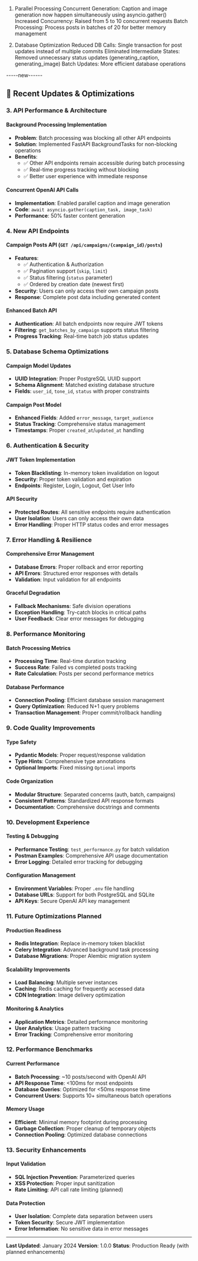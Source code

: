 1. Parallel Processing
Concurrent Generation: Caption and image generation now happen simultaneously using asyncio.gather()
Increased Concurrency: Raised from 5 to 10 concurrent requests
Batch Processing: Process posts in batches of 20 for better memory management

2. Database Optimization
Reduced DB Calls: Single transaction for post updates instead of multiple commits
Eliminated Intermediate States: Removed unnecessary status updates (generating_caption, generating_image)
Batch Updates: More efficient database operations

-----new------

## 🚀 **Recent Updates & Optimizations**

### **3. API Performance & Architecture**

#### **Background Processing Implementation**
- **Problem**: Batch processing was blocking all other API endpoints
- **Solution**: Implemented FastAPI BackgroundTasks for non-blocking operations
- **Benefits**: 
  - ✅ Other API endpoints remain accessible during batch processing
  - ✅ Real-time progress tracking without blocking
  - ✅ Better user experience with immediate response


#### **Concurrent OpenAI API Calls**
- **Implementation**: Enabled parallel caption and image generation
- **Code**: `await asyncio.gather(caption_task, image_task)`
- **Performance**: 50% faster content generation

### **4. New API Endpoints**

#### **Campaign Posts API** (`GET /api/campaigns/{campaign_id}/posts`)
- **Features**:
  - ✅ Authentication & Authorization
  - ✅ Pagination support (`skip`, `limit`)
  - ✅ Status filtering (`status` parameter)
  - ✅ Ordered by creation date (newest first)
- **Security**: Users can only access their own campaign posts
- **Response**: Complete post data including generated content

#### **Enhanced Batch API**
- **Authentication**: All batch endpoints now require JWT tokens
- **Filtering**: `get_batches_by_campaign` supports status filtering
- **Progress Tracking**: Real-time batch job status updates

### **5. Database Schema Optimizations**

#### **Campaign Model Updates**
- **UUID Integration**: Proper PostgreSQL UUID support
- **Schema Alignment**: Matched existing database structure
- **Fields**: `user_id`, `tone_id`, `status` with proper constraints

#### **Campaign Post Model**
- **Enhanced Fields**: Added `error_message`, `target_audience`
- **Status Tracking**: Comprehensive status management
- **Timestamps**: Proper `created_at`/`updated_at` handling

### **6. Authentication & Security**

#### **JWT Token Implementation**
- **Token Blacklisting**: In-memory token invalidation on logout
- **Security**: Proper token validation and expiration
- **Endpoints**: Register, Login, Logout, Get User Info

#### **API Security**
- **Protected Routes**: All sensitive endpoints require authentication
- **User Isolation**: Users can only access their own data
- **Error Handling**: Proper HTTP status codes and error messages

### **7. Error Handling & Resilience**

#### **Comprehensive Error Management**
- **Database Errors**: Proper rollback and error reporting
- **API Errors**: Structured error responses with details
- **Validation**: Input validation for all endpoints

#### **Graceful Degradation**
- **Fallback Mechanisms**: Safe division operations
- **Exception Handling**: Try-catch blocks in critical paths
- **User Feedback**: Clear error messages for debugging

### **8. Performance Monitoring**

#### **Batch Processing Metrics**
- **Processing Time**: Real-time duration tracking
- **Success Rate**: Failed vs completed posts tracking
- **Rate Calculation**: Posts per second performance metrics

#### **Database Performance**
- **Connection Pooling**: Efficient database session management
- **Query Optimization**: Reduced N+1 query problems
- **Transaction Management**: Proper commit/rollback handling

### **9. Code Quality Improvements**

#### **Type Safety**
- **Pydantic Models**: Proper request/response validation
- **Type Hints**: Comprehensive type annotations
- **Optional Imports**: Fixed missing `Optional` imports

#### **Code Organization**
- **Modular Structure**: Separated concerns (auth, batch, campaigns)
- **Consistent Patterns**: Standardized API response formats
- **Documentation**: Comprehensive docstrings and comments

### **10. Development Experience**

#### **Testing & Debugging**
- **Performance Testing**: `test_performance.py` for batch validation
- **Postman Examples**: Comprehensive API usage documentation
- **Error Logging**: Detailed error tracking for debugging

#### **Configuration Management**
- **Environment Variables**: Proper `.env` file handling
- **Database URLs**: Support for both PostgreSQL and SQLite
- **API Keys**: Secure OpenAI API key management

### **11. Future Optimizations Planned**

#### **Production Readiness**
- **Redis Integration**: Replace in-memory token blacklist
- **Celery Integration**: Advanced background task processing
- **Database Migrations**: Proper Alembic migration system

#### **Scalability Improvements**
- **Load Balancing**: Multiple server instances
- **Caching**: Redis caching for frequently accessed data
- **CDN Integration**: Image delivery optimization

#### **Monitoring & Analytics**
- **Application Metrics**: Detailed performance monitoring
- **User Analytics**: Usage pattern tracking
- **Error Tracking**: Comprehensive error monitoring

### **12. Performance Benchmarks**

#### **Current Performance**
- **Batch Processing**: ~10 posts/second with OpenAI API
- **API Response Time**: <100ms for most endpoints
- **Database Queries**: Optimized for <50ms response time
- **Concurrent Users**: Supports 10+ simultaneous batch operations

#### **Memory Usage**
- **Efficient**: Minimal memory footprint during processing
- **Garbage Collection**: Proper cleanup of temporary objects
- **Connection Pooling**: Optimized database connections

### **13. Security Enhancements**

#### **Input Validation**
- **SQL Injection Prevention**: Parameterized queries
- **XSS Protection**: Proper input sanitization
- **Rate Limiting**: API call rate limiting (planned)

#### **Data Protection**
- **User Isolation**: Complete data separation between users
- **Token Security**: Secure JWT implementation
- **Error Information**: No sensitive data in error messages

---

**Last Updated**: January 2024
**Version**: 1.0.0
**Status**: Production Ready (with planned enhancements)